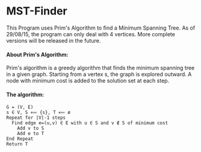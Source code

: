 # MST-Finder
This Program uses Prim's Algorithm to find a Minimum Spanning Tree.  As of 29/08/15, the program can only deal with 4 vertices.  More complete versions will be released in the future.

#### About Prim's Algorithm:
Prim's algorithm is a greedy algorithm that finds the minimum spanning tree in a given graph. Starting from a vertex s, the graph is explored outward. A node with minimum cost is added to the solution set at each step.

#### The algorithm:
```
G = (V, E)
s ∈ V, S ⟸ {s}, T ⟸ ø
Repeat for |V|-1 steps
  Find edge e=(u,v) ∈ E with u ∈ S and v ∉ S of minimum cost
    Add v to S
    Add e to T
End Repeat
Return T
```
